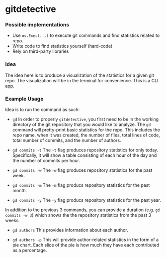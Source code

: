 # gitdetective

### Possible implementations
- Use ```os.Exec(...)``` to execute git commands and find statistics related to repo.
- Write code to find statistics yourself (hard-code)
- Rely on third-party libraries

### Idea
The idea here is to produce a visualization of the statistics for a given git repo. The visualization will be in the terminal for convenience. This is a CLI app.

### Example Usage
Idea is to run the command as such:
- `gd`
In order to properly `gitdetective`, you first need to be in the working directory of the git repository that you would like to analyze. The `gd` command will pretty-print basic statistics for the repo. This includes the repo name, when it was created, the number of files, total lines of code, total number of commits, and the number of authors.

- `gd commits -t`
The `-t` flag produces repository statistics for only today. Specifically, it will show a table consisting of each hour of the day and the number of commits per hour.

- `gd commits -w`
The `-w` flag produces repository statistics for the past week.

- `gd commits -m`
The `-m` flag producs repository statistics for the past month.

- `gd commits -y`
The `-y` flag producs repository statistics for the past year.

In addition to the previous 3 commands, you can provide a duration (e.g. `gd commits -w 3`) which shows the the repository statistics from the past 3 weeks.

- `gd authors`
This provides information about each author.

- `gd authors -p`
This will provide author-related statistics in the form of a pie chart. Each slice of the pie is how much they have each contributed as a percentage.








